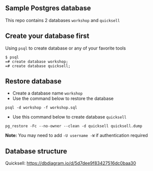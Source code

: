 Sample Postgres database
---

This repo contains 2 databases `workshop` and `quicksell`

## Create your database first
Using `psql` to create database or any of your favorite tools

```
$ psql
=# create database workshop;
=# create database quicksell;
```

## Restore database
- Create a database name `workshop`
- Use the command below to restore the database

```
psql -d workshop -f workshop.sql
```
- Use this command below to create database `quicksell`

```
pg_restore -Fc --no-owner --clean -d quicksell quicksell.dump
```

**Note:**
You may need to add `-U username -W` if authentication required

## Database structure

Quicksell: https://dbdiagram.io/d/5d7dee9f83427516dc0baa30
